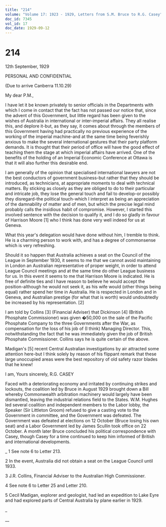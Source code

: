 ```yaml
---
title: "214"
volume: "Volume 17: 1923 - 1929, Letters from S.M. Bruce to R.G. Casey"
doc_id: 7345
vol_id: 17
doc_date: 1929-09-12
---
```


# 214

12th September, 1929

PERSONAL AND CONFIDENTIAL

(Due to arrive Canberra 11.10.29)

My dear P.M.,

I have let it be known privately to senior officials in the Departments with which I come in contact that the fact has not passed our notice that, since the advent of this Government, but little regard has been given to the wishes of Australia in international or inter-imperial affairs. They all realise this, and deplore it-but, as they say, it comes about through the members of this Government having had practically no previous experience of the working of the imperial machine-and at the same time being feverishly anxious to make the several international gestures that their party platform demands. It is thought that their period of office will have the good effect of teaching them the stage at which imperial affairs have arrived. One of the benefits of the holding of an Imperial Economic Conference at Ottawa is that it will also further this desirable end.

I am generally of the opinion that specialised international lawyers are not the best conductors of government business-but rather that they should be introduced, as technicians, at appropriate moments to deal with technical matters. By sticking as closely as they are obliged to do to their particular and intricate job, they lose the general touch and fail to develop-or possibly they disregard-the political touch-which I interpret as being an appreciation of the damnability of matter and of men, but which the precise legal mind probably calls the insidious habit of compromise. However, I started this involved sentence with the decision to qualify it, and I do so gladly in favour of Harrison Moore [1] who I think has done very well indeed for us at Geneva.

What this year's delegation would have done without him, I tremble to think. He is a charming person to work with, and has a degree of commonsense which is very refreshing.

Should it so happen that Australia achieves a seat on the Council of the League in September 1930, it seems to me that we cannot avoid maintaining in London an Australian representative of proper weight, in order to attend League Council meetings and at the same time do other League business for us. In this event it seems to me that Harrison Moore is indicated. He is free of definite ties and I have reason to believe he would accept the position-although he would not seek it, as his wife would (other things being equal) rather spend her time in Australia. He is respected in London and in Geneva, and Australian prestige (for what that is worth) would undoubtedly be increased by his representation. [2]

I am told by Collins [3] (Financial Adviser) that Dickinson [4] (British Phosphate Commissioner) was given �50,000 on the sale of the Pacific Phosphate Company to the three Governments after the War, as compensation for the loss of his job of (I think) Managing Director. This, notwithstanding the fact that he was immediately given the job of British Phosphate Commissioner. Collins says he is quite certain of the above.

Madigan's [5] recent Central Australian investigations by air attracted some attention here-but I think solely by reason of his flippant remark that these large unoccupied areas were the best repository of old safety razor blades that he knew!

I am, Yours sincerely, R.G. CASEY

Faced with a deteriorating economy and irritated by continuing strikes and lockouts, the coalition led by Bruce in August 1929 brought down a Bill whereby Commonwealth arbitration machinery would largely have been dismantled, leaving the industrial relations field to the States. W.M. Hughes led several coalition and independent members to the Labor lobby, the Speaker (Sir Littleton Groom) refused to give a casting vote to the Government in committee, and the Government was defeated. The Government was defeated at elections on 12 October (Bruce losing his own seat) and a Labor Government led by James Scullin took office on 22 October. A month later Bruce concluded his political correspondence with Casey, though Casey for a time continued to keep him informed of British and international developments.

_ 1 See note 6 to Letter 213.

2 In the event, Australia did not obtain a seat on the League Council until 1933.

3 J.R. Collins, Financial Adviser to the Australian High Commissioner.

4 See note 6 to Letter 25 and Letter 210.

5 Cecil Madigan, explorer and geologist, had led an expedition to Lake Eyre and had explored parts of Central Australia by plane earlier in 1929.

_

__
